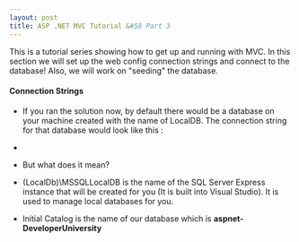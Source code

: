 ```yaml
---
layout: post
title: ASP .NET MVC Tutorial &#58 Part 3
---
```


This is a tutorial series showing how to get up and running with MVC. In this section we will set up the web config connection strings and connect to the database! Also, we will work on "seeding" the database.


#### Connection Strings
* If you ran the solution now, by default there would be a database on your machine created with the name of LocalDB. The connection string for that database would look like this : 
* <add name="DefaultConnection" connectionString="Data Source=(LocalDb)\MSSQLLocalDB;AttachDbFilename=|DataDirectory|\aspnet-DeveloperUniversity.mdf;Initial Catalog=aspnet-DeveloperUniversity;Integrated Security=True" providerName="System.Data.SqlClient" />

* But what does it mean?

* (LocalDb)\MSSQLLocalDB is the name of the SQL Server Express instance that will be created for you (It is built into Visual Studio). It is used to manage local databases for you.
* Initial Catalog is the name of our database which is **aspnet-DeveloperUniversity**

<!-- TODO:

Web.Config connection strings
Web.Config transforms
Seeding the DB -->